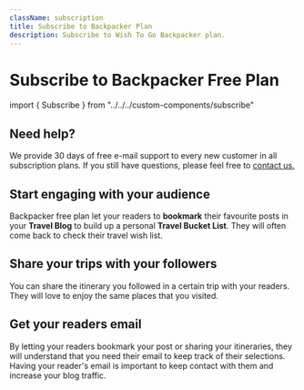 ```yaml
---
className: subscription
title: Subscribe to Backpacker Plan
description: Subscribe to Wish To Go Backpacker plan.
---
```


# Subscribe to Backpacker Free Plan

<Columns vertical-center>

import { Subscribe } from "../../../custom-components/subscribe"

<Subscribe plan="backpacker"/> 

<div>

## Need help?

We provide 30 days of free e-mail support to every new customer in all subscription plans. If you still have questions, please feel free to [contact us.](/contact/)

## Start engaging with your audience

Backpacker free plan let your readers to **bookmark** their favourite posts in your **Travel Blog** to build up a personal **Travel Bucket List**. They will often come back to check their travel wish list.

## Share your trips with your followers

You can share the itinerary you followed in a certain trip with your readers. They will love to enjoy the same places that you visited. 

## Get your readers email

By letting your readers bookmark your post or sharing your itineraries, they will understand that you need their email to keep track of their selections. Having your reader's email is important to keep contact with them and increase your blog traffic.

</div> 

</Columns>